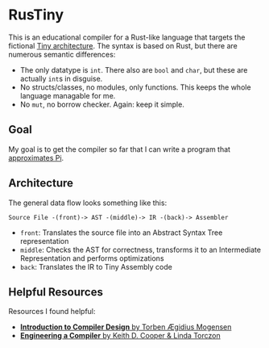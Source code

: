 # RusTiny

This is an educational compiler for a Rust-like language that targets the
fictional [Tiny architecture](https://github.com/msiemens/rust-tinyasm).
The syntax is based on Rust, but there are numerous semantic differences:

- The only datatype is `int`. There also are `bool` and `char`, but these are
  actually `int`s in disguise.
- No structs/classes, no modules, only functions. This keeps the whole
  language managable for me.
- No `mut`, no borrow checker. Again: keep it simple.

## Goal

My goal is to get the compiler so far that I can write a program that
[approximates Pi](blog.m-siemens.de/exploring-computers-tiny-assembler/#approximatingdpid).

## Architecture

The general data flow looks something like this:

    Source File -(front)-> AST -(middle)-> IR -(back)-> Assembler

- `front`: Translates the source file into an Abstract Syntax Tree representation
- `middle`: Checks the AST for correctness, transforms it to an Intermediate Representation
  and performs optimizations
- `back`: Translates the IR to Tiny Assembly code

## Helpful Resources

Resources I found helpful:

- [**Introduction to Compiler Design** by Torben Ægidius Mogensen](http://www.springer.com/us/book/9780857298287)
- [**Engineering a Compiler** by Keith D. Cooper & Linda Torczon](http://store.elsevier.com/product.jsp?isbn=9780120884780)